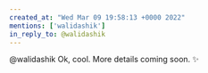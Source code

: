 ```yaml
---
created_at: "Wed Mar 09 19:58:13 +0000 2022"
mentions: ['walidashik']
in_reply_to: @walidashik
---
```


@walidashik Ok, cool. More details coming soon. ✨️